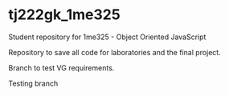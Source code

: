 # tj222gk_1me325

Student repository for 1me325 - Object Oriented JavaScript

Repository to save all code for laboratories and the final project.

Branch to test VG requirements.


Testing branch